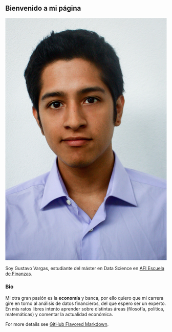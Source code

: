 ## Bienvenido a mi página

![Foto_Gustavo](images/IMG_5729.jpg)


Soy Gustavo Vargas, estudiante del máster en Data Science en [AFI Escuela de Finanzas](https://www.afiescueladefinanzas.es/).

### Bio

Mi otra gran pasión es la **economía** y banca, por ello quiero que mi carrera gire en torno al análisis de datos financieros, del que espero ser un experto. En mis ratos libres intento aprender sobre distintas áreas (filosofía, política, matemáticas) y comentar la actualidad económica. 

For more details see [GitHub Flavored Markdown](https://guides.github.com/features/mastering-markdown/).
